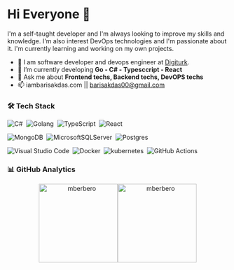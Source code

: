 # Hi Everyone :wave:

I'm a self-taught developer and I'm always looking to improve my skills and knowledge.
I'm also interest DevOps technologies and I'm passionate about it. I'm currently learning and working on my own projects.

- :dart: I am software developer and devops engineer at [Digiturk](https://www.digiturk.com.tr/).
- 🔭 I’m currently developing **Go - C# - Typesccript - React**
- 💬 Ask me about **Frontend techs, Backend techs, DevOPS techs**
- 📫 iambarisakdas.com || barisakdas00@gmail.com

### 🛠 Tech Stack

![C#](https://img.shields.io/badge/C%23-%23239120.svg?style=flat&logo=c-sharp&logoColor=white)&nbsp;
![Golang](https://img.shields.io/badge/Go-05122A?style=flat&logo=Go)&nbsp;
![TypeScript](https://img.shields.io/badge/Typescript-%23007ACC.svg?style=flat&logo=typescript&logoColor=white)&nbsp;
![React](https://img.shields.io/static/v1?logo=react&message=React&color=Blue)&nbsp;

![MongoDB](https://img.shields.io/badge/MongoDB-%234ea94b.svg?style=flat&logo=mongodb&logoColor=white)&nbsp;
![MicrosoftSQLServer](https://img.shields.io/badge/Microsoft%20SQL%20Sever-CC2927?style=flat&logo=microsoft%20sql%20server&logoColor=white)&nbsp;
![Postgres](https://img.shields.io/badge/Postgres-%23316192.svg?style=flat&logo=postgresql&logoColor=white)&nbsp;

![Visual Studio Code](https://img.shields.io/badge/-Visual%20Studio%20Code-05122A?style=flat&logo=visual-studio-code&logoColor=007ACC)&nbsp;
![Docker](https://img.shields.io/badge/Docker-05122A?style=flat&logo=docker)&nbsp;
![kubernetes](https://img.shields.io/badge/Kubernetes-05122A.svg?style=flat&logo=kubernetes)&nbsp;
![GitHub Actions](https://img.shields.io/badge/GitHub_Actions-05122A?style=flat&logo=github-actions&logoColor=007ACC)&nbsp;

### 📊 GitHub Analytics

<p align="center">
<a href="https://github.com/barisakdaspoc">
  <img  height="180em" src="https://github-readme-stats.vercel.app/api?username=barisakdaspoc&show_icons=true&locale=en&theme=algolia&include_all_commits=true&count_private=true" alt="mberbero"/><img  height="180em" src="https://github-readme-stats.vercel.app/api/top-langs?username=barisakdaspoc&show_icons=true&locale=en&layout=compact&langs_count=8&theme=algolia" alt="mberbero"/>
</a>
</p>
